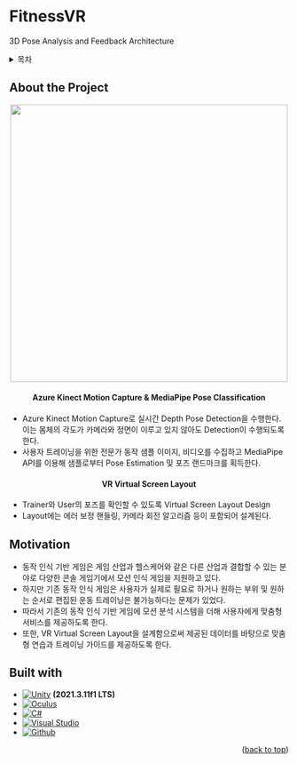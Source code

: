 <a name="readme-top"></a>
# FitnessVR
3D Pose Analysis and Feedback Architecture

<!-- TABLE OF CONTENTS -->
<details>
  <summary>목차</summary>
  <ol>
    <li>
      <a href="#about-the-project">About the Project</a>
      <ul>
        <li><a href="#built-with">Built with</a></li>
      </ul>
    </li>
    <li>
      <a href="#getting-started">Getting Started</a>
      <ul>
        <li><a href="#prerequisites">Prerequisites</a></li>
        <li><a href="#installation">Installation</a></li>
      </ul>
    </li>
    <li><a href="#application-contents">Application Contents</a></li>
    <li><a href="#contact">Contact</a></li>
  </ol>
</details>

## About the Project
<div align="center"><img src=https://user-images.githubusercontent.com/70145314/234440107-1394bdca-ce59-4618-bb4d-ab041f4078a0.png width="500"></div> 



<h4 align="center">Azure Kinect Motion Capture & MediaPipe Pose Classification <br/></h4>

- Azure Kinect Motion Capture로 실시간 Depth Pose Detection을 수행한다. 이는 몸체의 각도가 카메라와 정면이 이루고 있지 않아도 Detection이 수행되도록 한다. 
- 사용자 트레이닝을 위한 전문가 동작 샘플 이미지, 비디오를 수집하고 MediaPipe API를 이용해 샘플로부터 Pose Estimation 및 포즈 랜드마크를 획득한다.

<h4 align="center">VR Virtual Screen Layout <br/></h4>

- Trainer와 User의 포즈를 확인할 수 있도록 Virtual Screen Layout Design
- Layout에는 에러 보정 핸들링, 카메라 회전 알고리즘 등이 포함되어 설계된다.

## Motivation
* 동작 인식 기반 게임은 게임 산업과 헬스케어와 같은 다른 산업과 결합할 수 있는 분야로 다양한 콘솔 게임기에서 모션 인식 게임을 지원하고 있다. 
* 하지만 기존 동작 인식 게임은 사용자가 실제로 필요로 하거나 원하는 부위 및 원하는 순서로 편집된 운동 트레이닝은 불가능하다는 문제가 있었다.
* 따라서 기존의 동작 인식 기반 게임에 모션 분석 시스템을 더해 사용자에게 맞춤형 서비스를 제공하도록 한다.
* 또한, VR Virtual Screen Layout을 설계함으로써 제공된 데이터를 바탕으로 맞춤형 연습과 트레이닝 가이드를 제공하도록 한다.


## Built with
* [![Unity][Unity]][Unity-url] **(2021.3.11f1 LTS)**
* [![Oculus][Oculus]][Oculus-url]
* [![C#][C#]][C#-url]
* [![Visual Studio][Visual Studio]][VS-url]
* [![Github][Github]][Github-url]



<p align="right">(<a href="#readme-top">back to top</a>)</p>


<!-- MARKDOWN LINKS & IMAGES -->

[Unity]: https://img.shields.io/badge/Unity-000000?style=for-the-badge&logo=Unity&logoColor=white
[Unity-url]: https://unity.com/
[C#]:https://img.shields.io/badge/C%20Sharp-239120?style=for-the-badge&logo=C%20sharp&logoColor=white
[C#-url]: https://en.wikipedia.org/wiki/C_Sharp_(programming_language)
[Oculus]: https://img.shields.io/badge/Oculus-1C1E20?style=for-the-badge&logo=Oculus&logoColor=white
[Oculus-url]: https://www.oculus.com/experiences/quest/
[Visual Studio]: https://img.shields.io/badge/Visual%20Studio-5C2D91?style=for-the-badge&logo=Visual%20Studio&logoColor=white
[VS-url]: https://visualstudio.microsoft.com/ko/
[Github]: https://img.shields.io/badge/Github-5C2D91?style=for-the-badge&logo=Github&logoColor=white
[Github-url]: https://github.com/ssw03270/Moon-Greeting-Festival

